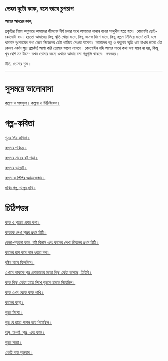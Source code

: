
## ভেজা দুটো কাক, বসে ভাবে চুপচাপ

**আমার আদরের কাক,**

প্রকৃতির নিয়ম অনুসারে আমাদের জীবনের দীর্ঘ চলার পথে আমাদের নানান বাধার সম্মুখীন হতে হবে। কোনোটা ছোট- কোনোটা বড়। হয়তো আমাদের কিছু স্মৃতি খোয়া যাবে, কিছু আনন্দ মিশে যাবে, কিছু কল্পনা মিলিয়ে যাবে! তাই বলে ধাবমান দুঃসময়ের কথা ভেবে নিজেদের চেষ্টা থামিয়ে দেওয়া যাবেনা। আমাদের গল্প ও কল্পনার স্মৃতি ধরে রাখার জন্যে এটা কেবল একটা ক্ষুদ্র প্রচেষ্টা! আশা করি তোমার ভালো লাগবে। কোনোদিন যদি আমার সাথে কথা বলা সম্ভব না হয়, কিন্তু খুব বেশি মন টানে-  তখন তোমার জন্যে এখানে আমার বলা গল্পগুলি থাকবে। সবসময়।

ইতি,
তোমার শুভ্র।


---

# সুসময়ে ভালোবাসা 

[কল্পনা ও ঘাসফুল। ](/golpo/ghaashful.md)
[কল্পনা ও চিঠিবিকেল। ](/golpo/kolponachithi.md)


# গল্প-কবিতা
[শুভ্রর প্রিয় কবিতা।](/golpo/ipek.md)

[কল্পনার পরিচয়।](/golpo/kolpona.md)

[কল্পনার মায়ের বই পড়া।](/golpo/pudding.md)

[কল্পনার ডায়েরী।](/golpo/diary.md)

[কল্পনা ও পিপির অ্যাডভেঞ্চার।](/golpo/mountains.md)

[ছবির গল্প, গল্পের ছবি।](/golpo/chobi.md)

# চিঠিপত্তর
[কাক ও শুভ্রের প্রথম কথা।](/golpo/monekora.md)

[কাককে লেখা শুভ্রর প্রথম চিঠি।](/golpo/ghum.md)

[ভেজা-শুকনো কাক, বৃষ্টি বিলাস এবং কাকের লেখা জীবনের প্রথম চিঠি।](/golpo/veja.md)

[কাকের রাগ করে কান ধরতে বলা।](/golpo/cha.md)

[বৃষ্টির মাঝে ফিসফিস।](/golpo/aachol.md)

[এখানে কাককে শুভ্র প্রথমবারের মতো কিছু একটা বলেছে, হিহিহি।](/golpo/may15.md)

[কাক কিছু একটা হাতে লিখে শুভ্রকে চমকে দিয়েছিল।](/golpo/kagoj.md)

[কাক এখন থেকে কাক পাখি।](/golpo/kaakpakhi.md)

[কাকের কান্না।](/golpo/kanna.md)

[শুভ্রর মিথ্যে।](/golpo/mitthey.md)

[শুভ্র যে রাতে পাগল হয়ে গিয়েছিল।](/golpo/pagol.md)

[অপু, অপর্ণা, শুভ্র, এবং কাক।](/golpo/oporna.md)

[শুভ্রর সন্ধ্যা।](/golpo/sondha.md)

[একটি ব্যস্ত শুক্রবার।](/golpo/kotha.md)

